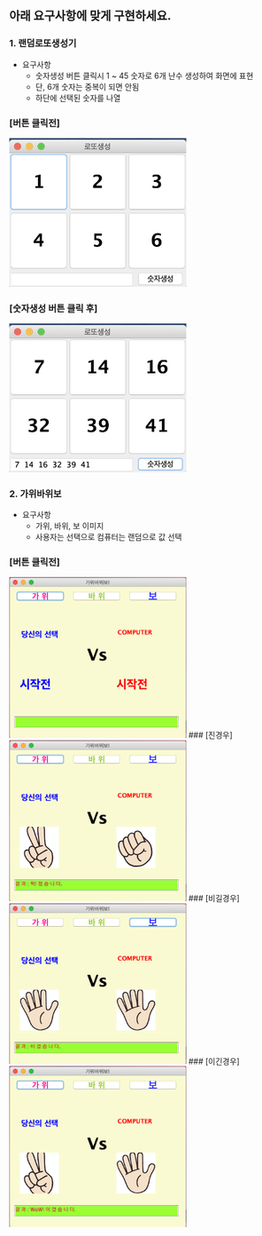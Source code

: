 ## 아래 요구사항에 맞게 구현하세요. 
### 1. 랜덤로또생성기
- 요구사항
  - 숫자생성 버튼 클릭시 1 ~ 45 숫자로 6개 난수 생성하여 화면에 표현
  - 단, 6개 숫자는 중복이 되면 안됨
  - 하단에 선택된 숫자를 나열
  
  
### [버튼 클릭전]
<img src="lotto1.png" width="320"/>  
   
### [숫자생성 버튼 클릭 후]
<img src="lotto2.png" width="320"/>

   
### 2. 가위바위보
- 요구사항
  - 가위, 바위, 보 이미지
  - 사용자는 선택으로 컴퓨터는 랜덤으로 값 선택
  
### [버튼 클릭전]  
<img src="before.png" width="320"/>
### [진경우]
<img src="lose.png" width="320"/>
### [비길경우]
<img src="same.png" width="320"/>
### [이긴경우]
<img src="win.png" width="320"/>  
